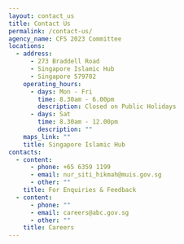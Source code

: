 ```yaml
---
layout: contact_us
title: Contact Us
permalink: /contact-us/
agency_name: CFS 2023 Committee
locations:
  - address:
      - 273 Braddell Road
      - Singapore Islamic Hub
      - Singapore 579702
    operating_hours:
      - days: Mon - Fri
        time: 8.30am - 6.00pm
        description: Closed on Public Holidays
      - days: Sat
        time: 8.30am - 12.00pm
        description: ""
    maps_link: ""
    title: Singapore Islamic Hub
contacts:
  - content:
      - phone: +65 6359 1199
      - email: nur_siti_hikmah@muis.gov.sg
      - other: ""
    title: For Enquiries & Feedback
  - content:
      - phone: ""
      - email: careers@abc.gov.sg
      - other: ""
    title: Careers
---
```

